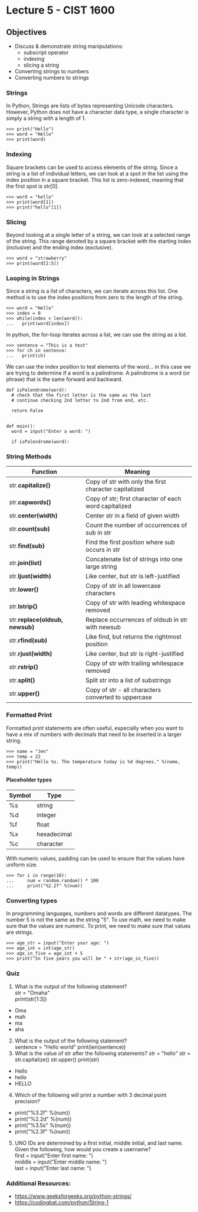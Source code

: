 # Lecture 5 - CIST 1600
## Objectives
- Discuss & demonstrate string manipulations:
  - subscript operator
  - indexing
  - slicing a string
- Converting strings to numbers
- Converting numbers to strings

### Strings
In Python, Strings are lists of bytes representing Unicode characters. However, Python does not have a character data type, a single character is simply a string with a length of 1.
```
>>> print("Hello")
>>> word = "Hello"
>>> print(word)
```
### Indexing
Square brackets can be used to access elements of the string. Since a string is a list of individual letters, we can look at a spot in the list using the index position in a square bracket. This list is zero-indexed, meaning that the first spot is str[0].
```
>>> word = "hello"
>>> print(word[1])
>>> print("hello"[1])
```
### Slicing
Beyond looking at a single letter of a string, we can look at a selected range of the string. This range denoted by a square bracket with the starting index (inclusive) and the ending index (exclusive).
```
>>> word = "strawberry"
>>> print(word[2:5])
```
### Looping in Strings
Since a string is a list of characters, we can iterate across this list. One method is to use the index positions from zero to the length of the string.  
```
>>> word = "Hello"
>>> index = 0
>>> while(index < len(word)):
...   print(word[index])
```
In python, the for-loop iterates across a list, we can use the string as a list.
```
>>> sentence = "This is a test"
>>> for ch in sentence:
...   print(ch)
```
We can use the index position to test elements of the word... in this case we are trying to determine if a word is a palindrome. A palindrome is a word (or phrase) that is the same forward and backward.
```
def isPalendrome(word):
  # check that the first letter is the same as the last
  # continue checking 2nd letter to 2nd from end, etc.

  return False


def main():
  word = input("Enter a word: ")

  if isPalendrome(word):

```

### String Methods

| Function |	Meaning |
| --- | --- |
| str.**capitalize()** | Copy of str with only the first character capitalized |
| str.**capwords()** | Copy of str; first character of each word capitalized |
| str.**center(width)** | Center str in a field of given width |
| str.**count(sub)** | Count the number of occurrences of sub in str |
| str.**find(sub)** | Find the first position where sub occurs in str |
| str.**join(list)** | Concatenate list of strings into one large string |
| str.**ljust(width)** |Like center, but str is left-justified |
| str.**lower()** | Copy of str in all lowercase characters |
| str.**lstrip()** | Copy of str with leading whitespace removed |
| str.**replace(oldsub, newsub)** | Replace occurrences of oldsub in str with newsub |
| str.**rfind(sub)** | Like find, but returns the rightmost position |
| str.**rjust(width)** | Like center, but str is right-justified |
| str.**rstrip()** | Copy of str with trailing whitespace removed |
| str.**split()** | Split str into a list of substrings |
| str.**upper()** | Copy of str - all characters converted to uppercase |


### Formatted Print
Formatted print statements are often useful, especially when you want to have a mix of numbers with decimals that need to be inserted in a larger string.

```
>>> name = "Jen"
>>> temp = 22
>>> print("Hello %s. The temperature today is %d degrees." %(name, temp))
```
#### Placeholder types
| Symbol | Type |
| --- | --- |
| %s | string |
| %d | integer |
| %f | float |
| %x | hexadecimal |
| %c | character |

With numeric values, padding can be used to ensure that the values have uniform size.
```
>>> for i in range(10):
...     num = random.random() * 100
...     print("%2.2f" %(num))
```

### Converting types
In programming languages, numbers and words are different datatypes. The number 5 is not the same as the string "5". To use math, we need to make sure that the values are numeric. To print, we need to make sure that values are strings.
```
>>> age_str = input("Enter your age: ")
>>> age_int = int(age_str)
>>> age_in_five = age_int + 5
>>> print("In five years you will be " + str(age_in_five))
```
### Quiz
1. What is the output of the following statement?  
  str = "Omaha"  
  print(str[1:3])
  - Oma
  - mah
  - ma
  - aha
2. What is the output of the following statement?  
  sentence = "Hello world"
  print(len(sentence))
3. What is the value of str after the following statements?
  str = "hello"
  str = str.capitalize()
  str.upper()
  print(str)
  - Hello
  - hello
  - HELLO
4. Which of the following will print a number with 3 decimal point precision?
  - print("%3.2f" %(num))
  - print("%2.2d" %(num))
  - print("%3.5s" %(num))
  - print("%2.3f" %(num))
5. UNO IDs are determined by a first initial, middle initial, and last name. Given the following, how would you create a username?   
first = input("Enter first name: ")  
middle = input("Enter middle name: ")  
last = input("Enter last name: ")  

### Additional Resources:
- https://www.geeksforgeeks.org/python-strings/
- https://codingbat.com/python/String-1
